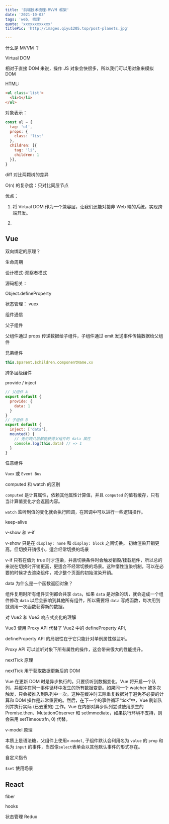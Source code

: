 ```yaml
---
title: '前端技术梳理-MVVM 框架'
date: '2021-10-03'
tags: 'web, 梳理'
quote: 'xxxxxxxxxxxx'
titlePic: 'http://images.qiyu1205.top/post-planets.jpg'

---
```


什么是 MVVM ？

Virtual DOM

相对于直接 DOM 来说，操作 JS 对象会快很多，所以我们可以用对象来模拟 DOM

HTML:

```html
<ul class='list'>
  <li>1</li>
</ul>
```

对象表示：

```js
const ul = {
  tag: 'ul',
  props: {
    class: 'list'
  },
  children: [{
    tag: 'li',
    children: 1
  }],
}
```

diff 对比两颗树的差异

O(n) 的复杂度：只对比同层节点

优点：

1. 将 Virtual DOM 作为一个兼容层，让我们还能对接非 Web 端的系统，实现跨端开发。

2. 

## Vue

双向绑定的原理？

生命周期

设计模式-观察者模式

源码相关：

Object.defineProperty

状态管理： vuex

组件通信

父子组件

父组件通过 props 传递数据给子组件，子组件通过 emit 发送事件传输数据给父组件

兄弟组件

```js
this.$parent.$children.componentName.xx
```

跨多层级组件

provide / inject

```js
// 父组件 A
export default {
  provide: {
    data: 1
  }
}
// 子组件 B
export default {
  inject: ['data'],
  mounted() {
    // 无论跨几层都能获得父组件的 data 属性
    console.log(this.data) // => 1
  }
}
```

任意组件

`Vuex` 或 `Event Bus`

computed 和 watch 的区别

`computed` 是计算属性，依赖其他属性计算值，并且 `computed` 的值有缓存，只有当计算值变化才会返回内容。

`watch` 监听到值的变化就会执行回调，在回调中可以进行一些逻辑操作。

keep-alive

v-show 和 v-if

v-show 只是在 `display: none` 和 `display: block` 之间切换。 初始渲染开销更高，但切换开销很小，适合经常切换的场景

v-if 只有在值为 true 时才渲染，并且切换条件时会触发销毁/挂载组件，所以总的来说在切换时开销更高，更适合不经常切换的场景。这种惰性渲染机制，可以在必要的时候才去渲染组件，减少整个页面的初始渲染开销。

data 为什么是一个函数返回对象？

组件复用时所有组件实例都会共享 `data`，如果 `data` 是对象的话，就会造成一个组件修改 `data` 以后会影响到其他所有组件，所以需要将 `data` 写成函数，每次用到就调用一次函数获得新的数据。

对 Vue2 和 Vue3 响应式变化的理解

Vue3 使用 Proxy API 代替了 Vue2 中的 defineProperty API,

defineProperty API 的局限性在于它只能针对单例属性做监听。

Proxy API 可以监听对象下所有属性的操作，这会带来很大的性能提升。

nextTick 原理

nextTick 用于获取数据更新后的 DOM 

Vue 在更新 DOM 时是异步执行的。只要侦听到数据变化，Vue 将开启一个队列，并缓冲在同一事件循环中发生的所有数据变更。如果同一个 watcher 被多次触发，只会被推入到队列中一次。这种在缓冲时去除重复数据对于避免不必要的计算和 DOM 操作是非常重要的。然后，在下一个的事件循环“tick”中，Vue 刷新队列并执行实际 (已去重的) 工作。Vue 在内部对异步队列尝试使用原生的 Promise.then、MutationObserver 和 setImmediate，如果执行环境不支持，则会采用 setTimeout(fn, 0) 代替。

v-model 原理

本质上是语法糖，父组件上使用`v-model`, 子组件默认会利用名为 `value` 的 `prop` 和名为 `input` 的事件，当然像`select`表单会以其他默认事件的形式存在。

自定义指令

`$set` 使用场景

## React

fiber

hooks

状态管理 Redux